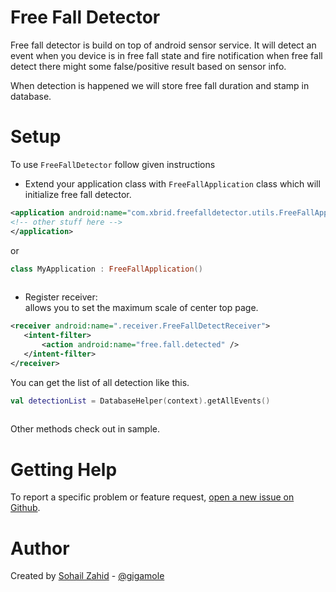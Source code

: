 Free Fall Detector
======================

Free fall detector is build on top of android sensor service.
It will detect an event when you device is in free fall state and fire notification 
when free fall detect there might some false/positive result based on sensor info.

When detection is happened we will store free fall duration and stamp in database.

Setup
======

To use `FreeFallDetector` follow given instructions
 
 - Extend your application class with `FreeFallApplication` class which will initialize
     free fall detector.
     
```xml
<application android:name="com.xbrid.freefalldetector.utils.FreeFallApplication">
<!-- other stuff here -->
</application>
```

or

```kotlin
class MyApplication : FreeFallApplication()
               
```
    
 - Register receiver:  
     allows you to set the maximum scale of center top page.
     
```xml
<receiver android:name=".receiver.FreeFallDetectReceiver">
   <intent-filter>
       <action android:name="free.fall.detected" />
   </intent-filter>
</receiver>
```
    
You can get the list of all detection like this.
  
```kotlin
val detectionList = DatabaseHelper(context).getAllEvents()
               
```

Other methods check out in sample.

Getting Help
============

To report a specific problem or feature request, [open a new issue on Github](https://github.com/SohailZahidGit/freefall/issues/new).

Author
======

Created by [Sohail Zahid](https://github.com/SohailZahidGit) - [@gigamole](mailto:sohail.bsse@gmail.com)

